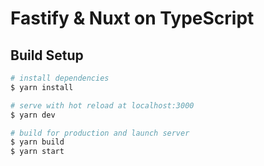 # Fastify & Nuxt on TypeScript

## Build Setup

``` bash
# install dependencies
$ yarn install

# serve with hot reload at localhost:3000
$ yarn dev

# build for production and launch server
$ yarn build
$ yarn start
